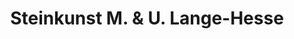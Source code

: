 ---
title: "Steinkunst M. & U. Lange-Hesse"
url: /bovenden/steinkunst-m-und-u-lange-hesse/
shop: Basteln
---